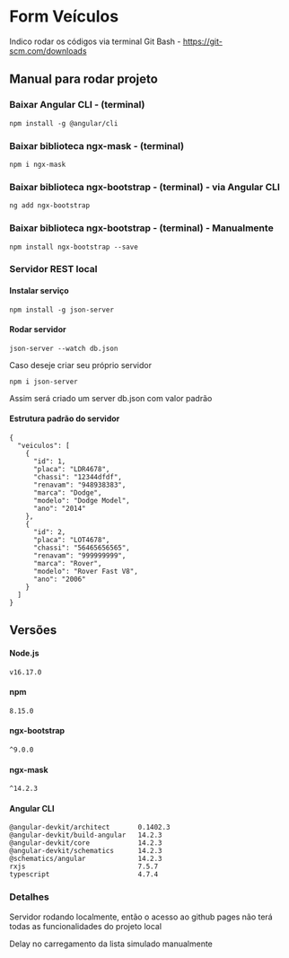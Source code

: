 # Form Veículos

Indico rodar os códigos via terminal Git Bash - https://git-scm.com/downloads

## Manual para rodar projeto

### Baixar Angular CLI - (terminal)

```
npm install -g @angular/cli
```

### Baixar biblioteca ngx-mask - (terminal)

    npm i ngx-mask

### Baixar biblioteca ngx-bootstrap - (terminal) - via Angular CLI

```
ng add ngx-bootstrap
```

### Baixar biblioteca ngx-bootstrap - (terminal) - Manualmente

```
npm install ngx-bootstrap --save
```

### Servidor REST local

#### Instalar serviço

```
npm install -g json-server
```

#### Rodar servidor

```
json-server --watch db.json
```

Caso deseje criar seu próprio servidor

```
npm i json-server
```

Assim será criado um server db.json com valor padrão

#### Estrutura padrão do servidor

```
{
  "veiculos": [
    {
      "id": 1,
      "placa": "LDR4678",
      "chassi": "12344dfdf",
      "renavam": "948938383",
      "marca": "Dodge",
      "modelo": "Dodge Model",
      "ano": "2014"
    },
    {
      "id": 2,
      "placa": "LOT4678",
      "chassi": "56465656565",
      "renavam": "999999999",
      "marca": "Rover",
      "modelo": "Rover Fast V8",
      "ano": "2006"
    }
  ]
}
```

## Versões

#### Node.js

`v16.17.0`

#### npm

`8.15.0`

#### ngx-bootstrap

`^9.0.0`

#### ngx-mask

`^14.2.3`

#### Angular CLI

```
@angular-devkit/architect       0.1402.3
@angular-devkit/build-angular   14.2.3
@angular-devkit/core            14.2.3
@angular-devkit/schematics      14.2.3
@schematics/angular             14.2.3
rxjs                            7.5.7
typescript                      4.7.4
```

### Detalhes

Servidor rodando localmente, então o acesso ao github pages não terá todas as funcionalidades do projeto local

Delay no carregamento da lista simulado manualmente
